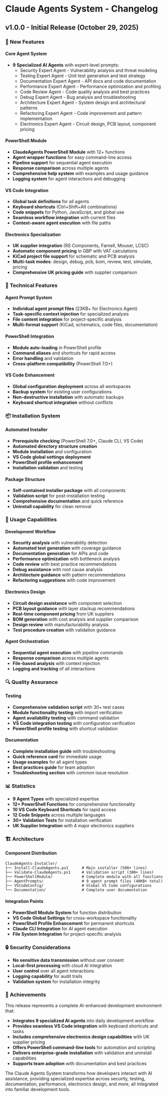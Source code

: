 # Claude Agents System - Changelog

## v1.0.0 - Initial Release (October 29, 2025)

### 🚀 New Features

#### Core Agent System
- **9 Specialized AI Agents** with expert-level prompts:
  - Security Expert Agent - Vulnerability analysis and threat modeling
  - Testing Expert Agent - Unit test generation and test strategy
  - Documentation Expert Agent - API docs and code documentation
  - Performance Expert Agent - Performance optimization and profiling
  - Code Review Agent - Code quality analysis and best practices
  - Debug Expert Agent - Bug analysis and troubleshooting
  - Architecture Expert Agent - System design and architectural patterns
  - Refactoring Expert Agent - Code improvement and pattern implementation
  - Electronics Expert Agent - Circuit design, PCB layout, component pricing

#### PowerShell Module
- **ClaudeAgents PowerShell Module** with 12+ functions
- **Agent wrapper functions** for easy command-line access
- **Pipeline support** for sequential agent execution
- **Response comparison** across multiple agents
- **Comprehensive help system** with examples and usage guidance
- **Logging system** for agent interactions and debugging

#### VS Code Integration
- **Global task definitions** for all agents
- **Keyboard shortcuts** (Ctrl+Shift+Alt combinations)
- **Code snippets** for Python, JavaScript, and global use
- **Seamless workflow integration** with current files
- **Context-aware agent execution** with file paths

#### Electronics Specialization
- **UK supplier integration** (RS Components, Farnell, Mouser, LCSC)
- **Automatic component pricing** in GBP with VAT calculations
- **KiCad project file support** for schematic and PCB analysis
- **Multi-task modes**: design, debug, pcb, bom, review, test, simulate, pricing
- **Comprehensive UK pricing guide** with supplier comparison

### 🔧 Technical Features

#### Agent Prompt System
- **Individual agent prompt files** (23KB+ for Electronics Agent)
- **Task-specific context injection** for specialized analysis
- **File content integration** for project-specific analysis
- **Multi-format support** (KiCad, schematics, code files, documentation)

#### PowerShell Integration
- **Module auto-loading** in PowerShell profile
- **Command aliases** and shortcuts for rapid access
- **Error handling** and validation
- **Cross-platform compatibility** (PowerShell 7.0+)

#### VS Code Enhancement
- **Global configuration deployment** across all workspaces
- **Backup system** for existing user configurations
- **Non-destructive installation** with automatic backups
- **Keyboard shortcut integration** without conflicts

### 📦 Installation System

#### Automated Installer
- **Prerequisite checking** (PowerShell 7.0+, Claude CLI, VS Code)
- **Automated directory structure creation**
- **Module installation** and configuration
- **VS Code global settings deployment**
- **PowerShell profile enhancement**
- **Installation validation** and testing

#### Package Structure
- **Self-contained installer package** with all components
- **Validation script** for post-installation testing
- **Comprehensive documentation** and quick reference
- **Uninstall capability** for clean removal

### 🎯 Usage Capabilities

#### Development Workflow
- **Security analysis** with vulnerability detection
- **Automated test generation** with coverage guidance
- **Documentation generation** for APIs and code
- **Performance optimization** with bottleneck analysis
- **Code review** with best practice recommendations
- **Debug assistance** with root cause analysis
- **Architecture guidance** with pattern recommendations
- **Refactoring suggestions** with code improvement

#### Electronics Design
- **Circuit design assistance** with component selection
- **PCB layout guidance** with layer stackup recommendations
- **Real-time component pricing** from UK suppliers
- **BOM generation** with cost analysis and supplier comparison
- **Design review** with manufacturability analysis
- **Test procedure creation** with validation guidance

#### Agent Orchestration
- **Sequential agent execution** with pipeline commands
- **Response comparison** across multiple agents
- **File-based analysis** with context injection
- **Logging and tracking** of all interactions

### 🔍 Quality Assurance

#### Testing
- **Comprehensive validation script** with 30+ test cases
- **Module functionality testing** with import verification
- **Agent availability testing** with command validation
- **VS Code integration testing** with configuration verification
- **PowerShell profile testing** with shortcut validation

#### Documentation
- **Complete installation guide** with troubleshooting
- **Quick reference card** for immediate usage
- **Usage examples** for all agent types
- **Best practices guide** for team adoption
- **Troubleshooting section** with common issue resolution

### 📊 Statistics
- **9 Agent Types** with specialized expertise
- **12+ PowerShell Functions** for comprehensive functionality
- **10 VS Code Keyboard Shortcuts** for rapid access
- **12 Code Snippets** across multiple languages
- **30+ Validation Tests** for installation verification
- **UK Supplier Integration** with 4 major electronics suppliers

### 🏗️ Architecture

#### Component Distribution
```
ClaudeAgents-Installer/
├── Install-ClaudeAgents.ps1      # Main installer (500+ lines)
├── Validate-ClaudeAgents.ps1     # Validation script (300+ lines)
├── PowerShellModule/             # Complete module with all functions
├── AgentPrompts/                 # 9 agent prompt files (40KB+ total)
├── VSCodeConfig/                 # Global VS Code configurations
└── Documentation/                # Complete user documentation
```

#### Integration Points
- **PowerShell Module System** for function distribution
- **VS Code Global Settings** for cross-workspace functionality
- **PowerShell Profile Enhancement** for permanent shortcuts
- **Claude CLI Integration** for AI agent execution
- **File System Integration** for project-specific analysis

### 🔒 Security Considerations
- **No sensitive data transmission** without user consent
- **Local-first processing** with cloud AI integration
- **User control** over all agent interactions
- **Logging capability** for audit trails
- **Validation system** for installation integrity

### 🎉 Achievements
This release represents a complete AI-enhanced development environment that:
- **Integrates 9 specialized AI agents** into daily development workflow
- **Provides seamless VS Code integration** with keyboard shortcuts and tasks
- **Includes comprehensive electronics design capabilities** with UK supplier pricing
- **Offers PowerShell command-line tools** for automation and scripting
- **Delivers enterprise-grade installation** with validation and uninstall capabilities
- **Supports team adoption** with documentation and best practices

The Claude Agents System transforms how developers interact with AI assistance, providing specialized expertise across security, testing, documentation, performance, electronics design, and more, all integrated into familiar development tools.